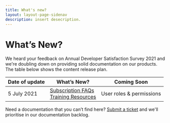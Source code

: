 ```yaml
---
title: What's new?
layout: layout-page-sidenav
description: insert desecription.
---
```


# What’s New? 
We heard your feedback on Annual Developer Satisfaction Survey 2021 and we're doubling down on providing solid documentation on our products. The table below shows the content release plan.

 
| Date of update |                                         What’s New?                                       |           Coming Soon          |
| :------------- | ----------------------------------------------------------------------------------------- | ------------------------------ |
| 5 July 2021      | [Subscription FAQs](../subscriptions)<br /> [Training Resources](../training-resources) | User roles & permissions |
                

Need a documentation that you can’t find here? [Submit a ticket](https://www.developer.tech.gov.sg/singapore-government-tech-stack/toolchain/ship-hats-enquiries) and we'll prioritise in our documentation backlog.   

